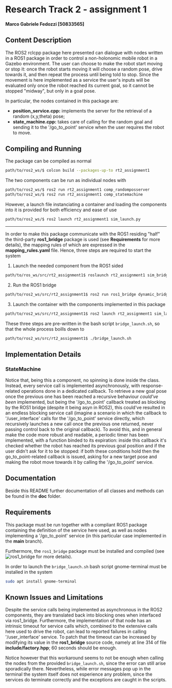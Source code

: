 # Research Track 2 - assignment 1

#### Marco Gabriele Fedozzi [50833565]

## Content Description

The ROS2 rclcpp package here presented can dialogue with nodes written in a ROS1 package in order to control a non-holonomic mobile robot in a Gazebo environment. The user can choose to make the robot start moving or stop it: once the robot starts moving it will choose a random pose, drive towards it, and then repeat the process until being told to stop. Since the movement is here implemented as a service the user's inputs will be evaluated only once the robot reached its current goal, so it cannot be stopped "midway", but only in a goal pose.

In particular, the nodes contained in this package are:

- **position_service.cpp:** implements the server for the retrieval of a random (x,y,theta) pose;
- **state_machine.cpp:** takes care of calling for the random goal and sending it to the '/go_to_point' service when the user requires the robot to move.

## Compiling and Running

The package can be compiled as normal

```bash
path/to/ros2_ws/$ colcon build --packages-up-to rt2_assignment1
```

The two components can be run as individual nodes with

```bash
path/to/ros2_ws/$ ros2 run rt2_assignment1 comp_randomposserver
path/to/ros2_ws/$ ros2 run rt2_assignment1 comp_statemachine
```

However, a launch file instanciating a container and loading the components into it is provided for both efficiency and ease of use

```bash
path/to/ros2_ws/$ ros2 launch rt2_assignment1 sim_launch.py
```

---

In order to make this package communicate with the ROS1 residing "half" the third-party **ros1_bridge** package is used (see **Requirements** for more details), the mapping rules of which are expressed in the **mapping_rules.yaml** file. Hence, three steps are required to start the system
1. Launch the needed component from the ROS1 sided

```bash
path/to/ros_ws/src/rt2_assignment1$ roslaunch rt2_assignment1 sim_bridge.launch
```

2. Run the ROS1 bridge
```bash
path/to/ros2_ws/src/rt2_assignment1$ ros2 run ros1_bridge dynamic_bridge
```

3. Launch the container with the components implemented in this package
```bash
path/to/ros2_ws/src/rt2_assignment1$ ros2 launch rt2_assignment1 sim_launch.py
```

These three steps are pre-written in the bash script `bridge_launch.sh`, so that the whole process boills down to
```bash
path/to/ros2_ws/src/rt2_assignment1$ ./bridge_launch.sh
```


## Implementation Details

### StateMachine

Notice that, being this a component, no spinning is done inside the class. Instead, every service call is implemented asynchronously, with response-related operations done in a dedicated callback. To retrieve a new goal pose once the previous one has been reached a recursive behaviour _could've been_ implemented, but being the '/go_to_point' callback treated as blocking by the ROS1 bridge (despite it being asyn in ROS2), this could've resulted in an endless blocking service call (imagine a scenario in which the callback to '/user_interface' calls for the '/go_to_point' service directly, which recursively launches a new call once the previous one returned, never passing control back to the original callback).
To avoid this, and in general make the code more robust and readable, a periodic timer has been implemented, with a function binded to its expiration: inside this callback it's checked whether the robot has reached its previous goal position and if the user didn't ask for it to be stopped: if both these conditions hold then the go_to_point-related callback is issued, asking for a new target pose and making the robot move towards it by calling the '/go_to_point' service.


## Documentation

Beside this README further documentation of all classes and methods can be found in the **doc** folder.


## Requirements

This package must be run together with a compliant ROS1 package containing the definition of the service here used, as well as nodes implementing a '/go_to_point' service (in this particular case implemented in the **main** branch).

Furthermore, the `ros1_bridge` package must be installed and compiled (see ![ros1_bridge](https://github.com/ros2/ros1_bridge) for more details).

In order to launch the `bridge_launch.sh` bash script gnome-terminal must be installed in the system
```bash
sudo apt install gnome-terminal
```

## Known Issues and Limitations

Despite the service calls being implemented as asynchronous in the ROS2 components, they are translated back into blocking ones when interfaced via ros1_bridge.
Furthermore, the implementation of that node has an intrinsic timeout for service calls which, combined to the extensive calls here used to drive the robot,
can lead to reported failures in calling '/user_interface' service.
To patch that the timeout can be increased by modifying its value in the **ros1_bridge** source code,
namely at line 314 of file **include/factory.hpp**; 60 seconds should be enough.

Notice however that this workaround seems to not be enough when calling the nodes from the provided `bridge_launch.sh`,
since the error can still arise sporadically there. Nevertheless, while error messages pop up in the terminal the system itself
does not esperience any problem, since the services do terminate correctly and the exceptions are caught in the scripts.
